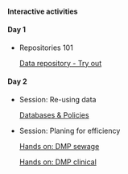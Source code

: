 #### Interactive activities

#### Day 1

- Repositories 101
  
  [Data repository - Try out](https://docs.google.com/document/d/1DuPhkObtQAMinKLhRfr1AKqjtphJjzv_/edit)

#### Day 2

- Session: Re-using data
  
  [Databases & Policies](https://docs.google.com/spreadsheets/d/1pC-_Ea0qAfdnf2zcEb4a1jHSyUhoA7opDurNfnfzVTs/edit?usp=drive_link)

- Session: Planing for efficiency
  
  [Hands on: DMP sewage](https://docs.google.com/document/d/1ospX291rdaokI5747nQ_fwxozxHe5VBf/edit?usp=drive_link)
  
  [Hands on: DMP clinical](https://docs.google.com/document/d/1rLSIbktzNnjyg3pw2ho2CVLepNzIMR7a/edit?usp=drive_link)








